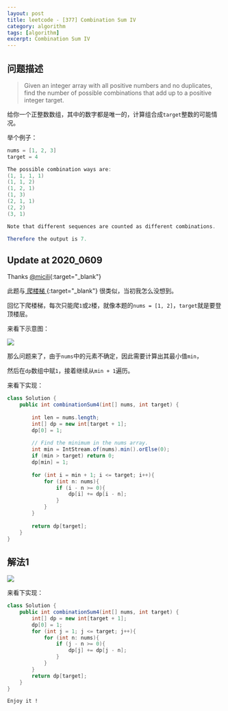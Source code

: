 ```yaml
---
layout: post
title: leetcode - [377] Combination Sum IV
category: algorithm
tags: [algorithm]
excerpt: Combination Sum IV
---
```


## 问题描述  

> Given an integer array with all positive numbers and no duplicates, find the number of possible combinations that add up to a positive integer target.  

给你一个正整数数组，其中的数字都是唯一的，计算组合成`target`整数的可能情况。  



举个例子：  

``` java
nums = [1, 2, 3]
target = 4

The possible combination ways are:
(1, 1, 1, 1)
(1, 1, 2)
(1, 2, 1)
(1, 3)
(2, 1, 1)
(2, 2)
(3, 1)

Note that different sequences are counted as different combinations.

Therefore the output is 7.
```

## Update at 2020_0609  

Thanks [@micili](http://micili.cn/leetcode/2017-12-30){:target="_blank"}  

此题与[ 爬楼梯 ](http://yaoyichen.cn/algorithm/2020/04/05/leetcode-70.html){:target="_blank"}  很类似，当初我怎么没想到。  


回忆下爬楼梯，每次只能爬`1`或`2`楼，就像本题的`nums = [1, 2]`，`target`就是要登顶楼层。   

来看下示意图：  

![](https://yyc-images.oss-cn-beijing.aliyuncs.com/leetcode_377_using_dp_climb_stairs.png)  

那么问题来了，由于`nums`中的元素不确定，因此需要计算出其最小值`min`，  

然后在`dp`数组中赋`1`，接着继续从`min + 1`遍历。  

来看下实现：  


``` java
class Solution {
    public int combinationSum4(int[] nums, int target) {
        
        int len = nums.length;
        int[] dp = new int[target + 1];
        dp[0] = 1;
        
        // Find the minimum in the nums array.
        int min = IntStream.of(nums).min().orElse(0);
        if (min > target) return 0;
        dp[min] = 1;
        
        for (int i = min + 1; i <= target; i++){
            for (int n: nums){
                if (i - n >= 0){
                    dp[i] += dp[i - n];
                }
            }
        }
        
        return dp[target];
    }
}
```



## 解法1  


![](https://yyc-images.oss-cn-beijing.aliyuncs.com/leetcode_377_using_dp.png)  


来看下实现：  


``` java
class Solution {
    public int combinationSum4(int[] nums, int target) {
        int[] dp = new int[target + 1];
        dp[0] = 1;
        for (int j = 1; j <= target; j++){
            for (int n: nums){
                if (j - n >= 0){
                    dp[j] += dp[j - n];
                }
            }
        }
        return dp[target];
    }
}
```

`Enjoy it ! `